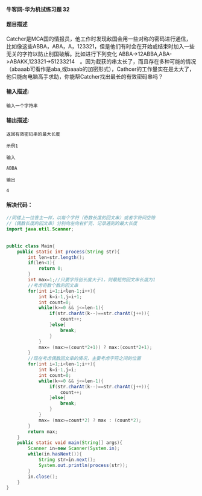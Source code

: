 #### 牛客网-华为机试练习题 32

#### 题目描述

Catcher是MCA国的情报员，他工作时发现敌国会用一些对称的密码进行通信，比如像这些ABBA，ABA，A，123321，但是他们有时会在开始或结束时加入一些无关的字符以防止别国破解。比如进行下列变化 ABBA->12ABBA,ABA->ABAKK,123321->51233214　。因为截获的串太长了，而且存在多种可能的情况（abaaab可看作是aba,或baaab的加密形式），Cathcer的工作量实在是太大了，他只能向电脑高手求助，你能帮Catcher找出最长的有效密码串吗？

#### 输入描述:

```
输入一个字符串
```

#### 输出描述:

```
返回有效密码串的最大长度

示例1

输入

ABBA

输出

4
```



#### 解决代码：

```java
//同楼上一位答主一样，以每个字符（奇数长度的回文串）或者字符间空隙
//（偶数长度的回文串）分别向左向右扩充，记录遇到的最大长度
import java.util.Scanner;
  
  
public class Main{
    public static int process(String str){
        int len=str.length();
        if(len<1){
            return 0;
        }
        int max=1;//只要字符创长度大于1，则最短的回文串长度为1
        //考虑奇数个数的回文串
        for(int i=1;i<len-1;i++){
            int k=i-1,j=i+1;
            int count=0;
            while(k>=0 && j<=len-1){
                if(str.charAt(k--)==str.charAt(j++)){
                    count++;
                }else{
                    break;
                }
            }
            max= (max>=(count*2+1)) ? max:(count*2+1);
        }
        //现在考虑偶数回文串的情况，主要考虑字符之间的位置
        for(int i=1;i<len-1;i++){
            int k=i-1,j=i;
            int count=0;
            while(k>=0 && j<=len-1){
                if(str.charAt(k--)==str.charAt(j++)){
                    count++;
                }else{
                    break;
                }
            }
            max= (max>=count*2) ? max : (count*2);
        }
        return max;
    }
    public static void main(String[] args){
        Scanner in=new Scanner(System.in);
        while(in.hasNext()){
            String str=in.next();
            System.out.println(process(str));
        }
        in.close();
    }
}

```

